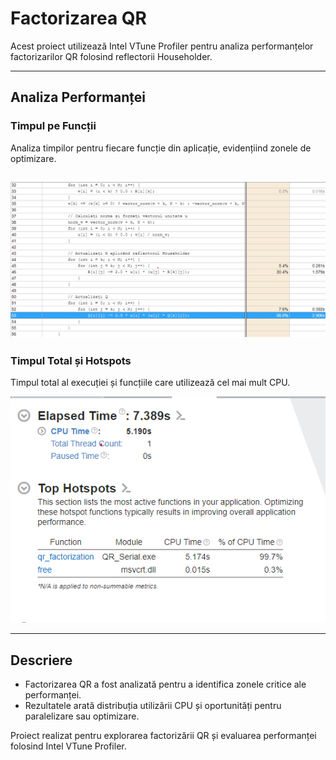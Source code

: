 # Factorizarea QR

Acest proiect utilizează Intel VTune Profiler pentru analiza performanțelor factorizarilor QR folosind reflectorii Householder.

---

## Analiza Performanței

### Timpul pe Funcții
Analiza timpilor pentru fiecare funcție din aplicație, evidențiind zonele de optimizare.

![Analiza timpilor pe funcții](cpu_funtions.png)
---

### Timpul Total și Hotspots
Timpul total al execuției și funcțiile care utilizează cel mai mult CPU.

![Hotspots CPU](stats.png)

---

## Descriere
- Factorizarea QR a fost analizată pentru a identifica zonele critice ale performanței.
- Rezultatele arată distribuția utilizării CPU și oportunități pentru paralelizare sau optimizare.

Proiect realizat pentru explorarea factorizării QR și evaluarea performanței folosind Intel VTune Profiler.
